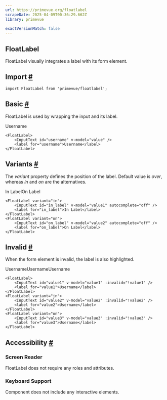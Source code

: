 ```yaml
---
url: https://primevue.org/floatlabel
scrapeDate: 2025-04-09T00:36:29.662Z
library: primevue

exactVersionMatch: false
---
```


## FloatLabel

FloatLabel visually integrates a label with its form element.

## Import [#](_floatlabel_.md#import)
```
import FloatLabel from 'primevue/floatlabel';
```
## Basic [#](_floatlabel_.md#basic)

FloatLabel is used by wrapping the input and its label.

Username
```
<FloatLabel>
    <InputText id="username" v-model="value" />
    <label for="username">Username</label>
</FloatLabel>
```
## Variants [#](_floatlabel_.md#variants)

The _variant_ property defines the position of the label. Default value is _over_, whereas _in_ and _on_ are the alternatives.

In LabelOn Label
```
<FloatLabel variant="in">
    <InputText id="in_label" v-model="value1" autocomplete="off" />
    <label for="in_label">In Label</label>
</FloatLabel>
<FloatLabel variant="on">
    <InputText id="on_label" v-model="value2" autocomplete="off" />
    <label for="on_label">On Label</label>
</FloatLabel>
```
## Invalid [#](_floatlabel_.md#invalid)

When the form element is invalid, the label is also highlighted.

UsernameUsernameUsername
```
<FloatLabel>
    <InputText id="value1" v-model="value1" :invalid="!value1" />
    <label for="value1">Username</label>
</FloatLabel>
<FloatLabel variant="in">
    <InputText id="value2" v-model="value2" :invalid="!value2" />
    <label for="value2">Username</label>
</FloatLabel>
<FloatLabel variant="on">
    <InputText id="value3" v-model="value3" :invalid="!value3" />
    <label for="value3">Username</label>
</FloatLabel>
```
## Accessibility [#](_floatlabel_.md#accessibility)

### Screen Reader

FloatLabel does not require any roles and attributes.

### Keyboard Support

Component does not include any interactive elements.